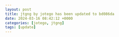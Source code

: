 ```yaml
---
layout: post
title: jtgng by jotego has been updated to bd086da
date: 2024-03-16 08:42:12 +0000
categories: [jotego, jtgng]
tags: [update]
---
```


